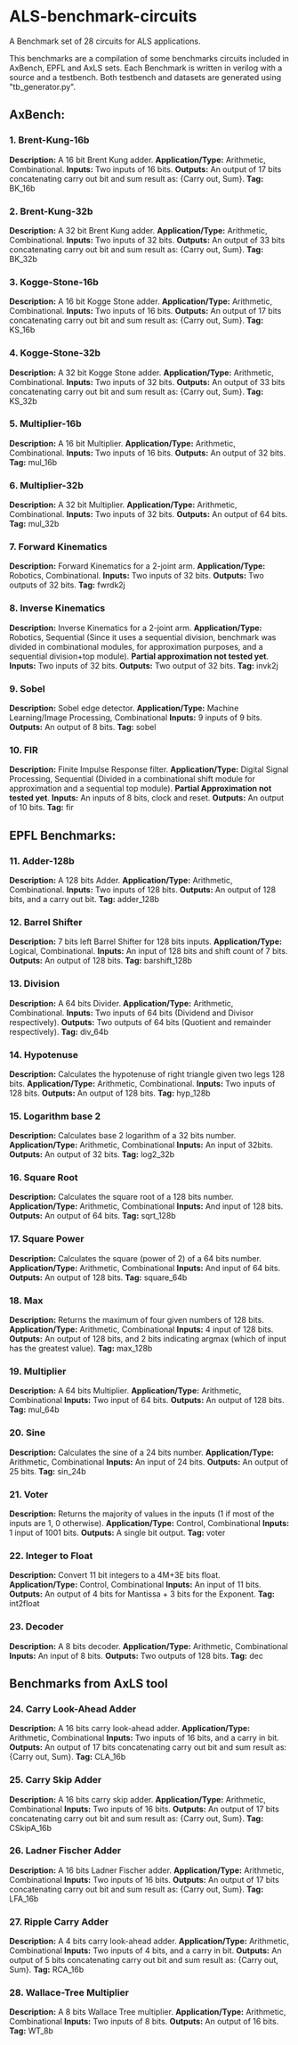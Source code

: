 # ALS-benchmark-circuits

A Benchmark set of 28 circuits for ALS applications.

This benchmarks are a compilation of some benchmarks circuits included in AxBench, EPFL and AxLS sets. Each Benchmark is written in verilog with a source and a testbench. Both testbench and datasets are generated using "tb_generator.py".

## AxBench:

### 1. Brent-Kung-16b
**Description:** A 16 bit Brent Kung adder.
**Application/Type:** Arithmetic, Combinational.
**Inputs:** Two inputs of 16 bits.
**Outputs:** An output of 17 bits concatenating carry out bit and sum result as: {Carry out, Sum}.
**Tag:** BK_16b

### 2. Brent-Kung-32b
**Description:** A 32 bit Brent Kung adder.
**Application/Type:**  Arithmetic, Combinational.
**Inputs:** Two inputs of 32 bits.
**Outputs:** An output of 33 bits concatenating carry out bit and sum result as: {Carry out, Sum}.
**Tag:** BK_32b

### 3. Kogge-Stone-16b
**Description:** A 16 bit Kogge Stone adder.
**Application/Type:**  Arithmetic, Combinational.
**Inputs:** Two inputs of 16 bits.
**Outputs:** An output of 17 bits concatenating carry out bit and sum result as: {Carry out, Sum}.
**Tag:** KS_16b

### 4. Kogge-Stone-32b
**Description:** A 32 bit Kogge Stone adder.
**Application/Type:**  Arithmetic, Combinational.
**Inputs:** Two inputs of 32 bits.
**Outputs:** An output of 33 bits concatenating carry out bit and sum result as: {Carry out, Sum}.
**Tag:** KS_32b

### 5. Multiplier-16b
**Description:** A 16 bit Multiplier.
**Application/Type:**  Arithmetic, Combinational.
**Inputs:** Two inputs of 16 bits.
**Outputs:** An output of 32 bits.
**Tag:** mul_16b

### 6. Multiplier-32b
**Description:** A 32 bit Multiplier.
**Application/Type:**  Arithmetic, Combinational.
**Inputs:** Two inputs of 32 bits.
**Outputs:** An output of 64 bits.
**Tag:** mul_32b

### 7. Forward Kinematics
**Description:** Forward Kinematics for a 2-joint arm.
**Application/Type:**  Robotics, Combinational.
**Inputs:** Two inputs of 32 bits.
**Outputs:** Two outputs of 32 bits.
**Tag:** fwrdk2j

### 8. Inverse Kinematics
**Description:** Inverse Kinematics for a 2-joint arm.
**Application/Type:**  Robotics, Sequential (Since it uses a sequential division, benchmark was divided in combinational modules, for approximation purposes, and a sequential division+top module). **Partial approximation not tested yet**.
**Inputs:** Two inputs of 32 bits.
**Outputs:** Two output of 32 bits.
**Tag:** invk2j

### 9. Sobel
**Description:** Sobel edge detector.
**Application/Type:**  Machine Learning/Image Processing, Combinational
**Inputs:** 9 inputs of 9 bits.
**Outputs:** An output of 8 bits.
**Tag:** sobel

### 10. FIR
**Description:** Finite Impulse Response filter.
**Application/Type:**  Digital Signal Processing, Sequential (Divided in a combinational shift module for approximation and a sequential top module). **Partial Approximation not tested yet**.
**Inputs:** An inputs of 8 bits, clock and reset.
**Outputs:** An output of 10 bits.
**Tag:** fir

## EPFL Benchmarks:

### 11. Adder-128b
**Description:** A 128 bits Adder.
**Application/Type:**  Arithmetic, Combinational.
**Inputs:** Two inputs of 128 bits.
**Outputs:** An output of 128 bits, and a carry out bit.
**Tag:** adder_128b

### 12. Barrel Shifter
**Description:** 7 bits left Barrel Shifter for 128 bits inputs.
**Application/Type:**  Logical, Combinational.
**Inputs:** An input of 128 bits and shift count of 7 bits.
**Outputs:** An output of 128 bits.
**Tag:** barshift_128b

### 13. Division
**Description:** A 64 bits Divider.
**Application/Type:**  Arithmetic, Combinational.
**Inputs:** Two inputs of 64 bits (Dividend and Divisor respectively).
**Outputs:** Two outputs of 64 bits (Quotient and remainder respectively).
**Tag:** div_64b

### 14. Hypotenuse
**Description:** Calculates the hypotenuse of right triangle given two legs 128 bits.
**Application/Type:**  Arithmetic, Combinational.
**Inputs:** Two inputs of 128 bits.
**Outputs:** An output of 128 bits.
**Tag:** hyp_128b

### 15. Logarithm base 2
**Description:** Calculates base 2 logarithm of a 32 bits number.
**Application/Type:**  Arithmetic, Combinational
**Inputs:** An input of 32bits.
**Outputs:** An output of 32 bits.
**Tag:** log2_32b

### 16. Square Root
**Description:** Calculates the square root of a 128 bits number.
**Application/Type:**  Arithmetic, Combinational
**Inputs:** And input of 128 bits.
**Outputs:** An output of 64 bits.
**Tag:** sqrt_128b

### 17. Square Power
**Description:** Calculates the square (power of 2) of a 64 bits number.
**Application/Type:**  Arithmetic, Combinational
**Inputs:** And input of 64 bits.
**Outputs:** An output of 128 bits.
**Tag:** square_64b

### 18. Max
**Description:** Returns the maximum of four given numbers of 128 bits.
**Application/Type:**  Arithmetic, Combinational
**Inputs:** 4 input of 128 bits.
**Outputs:** An output of 128 bits, and 2 bits indicating argmax (which of input has the greatest value).
**Tag:** max_128b

### 19. Multiplier
**Description:** A 64 bits Multiplier.
**Application/Type:**  Arithmetic, Combinational
**Inputs:** Two input of 64 bits.
**Outputs:** An output of 128 bits.
**Tag:** mul_64b

### 20. Sine
**Description:** Calculates the sine of a 24 bits number.
**Application/Type:**  Arithmetic, Combinational
**Inputs:** An input of 24 bits.
**Outputs:** An output of 25 bits.
**Tag:** sin_24b

### 21. Voter
**Description:** Returns the majority of values in the inputs (1 if most of the inputs are 1, 0 otherwise).
**Application/Type:**  Control, Combinational
**Inputs:** 1 input of 1001 bits.
**Outputs:** A single bit output.
**Tag:** voter

### 22. Integer to Float
**Description:** Convert  11 bit integers to a 4M+3E bits float.
**Application/Type:**  Control, Combinational
**Inputs:** An input of 11 bits.
**Outputs:** An output of 4 bits for Mantissa + 3 bits for the Exponent.
**Tag:** int2float

### 23. Decoder
**Description:** A 8 bits decoder.
**Application/Type:**  Arithmetic, Combinational
**Inputs:** An input of 8 bits.
**Outputs:** Two outputs of 128 bits.
**Tag:** dec

## Benchmarks from AxLS tool

### 24. Carry Look-Ahead Adder
**Description:** A 16 bits carry look-ahead adder.
**Application/Type:**  Arithmetic, Combinational
**Inputs:** Two inputs of 16 bits, and a carry in bit.
**Outputs:** An output of 17 bits concatenating carry out bit and sum result as: {Carry out, Sum}.
**Tag:** CLA_16b

### 25. Carry Skip Adder
**Description:** A 16 bits carry skip adder.
**Application/Type:**  Arithmetic, Combinational
**Inputs:** Two inputs of 16 bits.
**Outputs:** An output of 17 bits concatenating carry out bit and sum result as: {Carry out, Sum}.
**Tag:** CSkipA_16b

### 26. Ladner Fischer Adder
**Description:** A 16 bits Ladner Fischer adder.
**Application/Type:**  Arithmetic, Combinational
**Inputs:** Two inputs of 16 bits.
**Outputs:** An output of 17 bits concatenating carry out bit and sum result as: {Carry out, Sum}.
**Tag:** LFA_16b

### 27. Ripple Carry Adder
**Description:** A 4 bits carry look-ahead adder.
**Application/Type:**  Arithmetic, Combinational
**Inputs:** Two inputs of 4 bits, and a carry in bit.
**Outputs:** An output of 5 bits concatenating carry out bit and sum result as: {Carry out, Sum}.
**Tag:** RCA_16b

### 28. Wallace-Tree Multiplier
**Description:** A 8 bits Wallace Tree multiplier.
**Application/Type:**  Arithmetic, Combinational
**Inputs:** Two inputs of 8 bits.
**Outputs:** An output of 16 bits.
**Tag:** WT_8b



